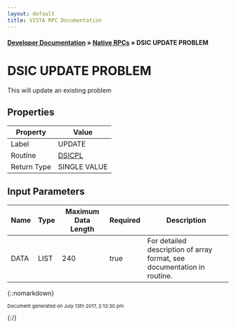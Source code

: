 ```yaml
---
layout: default
title: VISTA RPC Documentation
---
```


#### [Developer Documentation](../index) &#187; [Native RPCs](TableOfContents) &#187; DSIC UPDATE PROBLEM<br/>
# DSIC UPDATE PROBLEM

This will update an existing problem

## Properties

Property | Value
--- | ---
Label | UPDATE
Routine | [DSICPL](http://code.osehra.org/dox/Routine_DSICPL_source.html)
Return Type | SINGLE VALUE


## Input Parameters

Name | Type | Maximum Data Length | Required | Description
--- | --- | --- | --- | ---
DATA | LIST | 240 | true | For detailed description of array format, see documentation in routine.



{::nomarkdown} <br/><p style="font-size: 11px">Document generated on July 13th 2017, 2:13:30 pm</p>{:/}